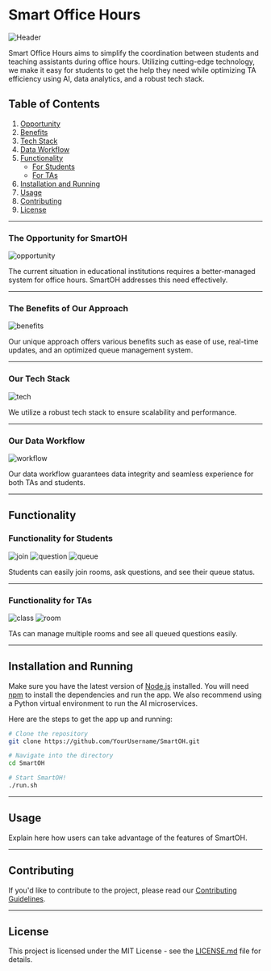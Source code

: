# Smart Office Hours

![Header](images/top_logo.png)

Smart Office Hours aims to simplify the coordination between students and teaching assistants during office hours. Utilizing cutting-edge technology, we make it easy for students to get the help they need while optimizing TA efficiency using AI, data analytics, and a robust tech stack.

## Table of Contents

1. [Opportunity](#the-opportunity-for-smartoh)
2. [Benefits](#the-benefits-of-our-approach)
3. [Tech Stack](#our-tech-stack)
4. [Data Workflow](#our-data-workflow)
5. [Functionality](#functionality)
    - [For Students](#functionality-for-students)
    - [For TAs](#functionality-for-tas)
6. [Installation and Running](#installation-and-running)
7. [Usage](#usage)
8. [Contributing](#contributing)
9. [License](#license)

---

### The Opportunity for SmartOH

![opportunity](images/opportunity.png)

The current situation in educational institutions requires a better-managed system for office hours. SmartOH addresses this need effectively.

---

### The Benefits of Our Approach

![benefits](images/benefits.png)

Our unique approach offers various benefits such as ease of use, real-time updates, and an optimized queue management system.

---

### Our Tech Stack

![tech](images/tech_stack.png)

We utilize a robust tech stack to ensure scalability and performance.

---

### Our Data Workflow

![workflow](images/flowchart.png)

Our data workflow guarantees data integrity and seamless experience for both TAs and students.

---

## Functionality

### Functionality for Students

![join](images/student_rooms.png)
![question](images/student_question.png)
![queue](images/student_queue.png)

Students can easily join rooms, ask questions, and see their queue status.

---

### Functionality for TAs

![class](images/ta_rooms.png)
![room](images/ta_queue.png)

TAs can manage multiple rooms and see all queued questions easily.

---

## Installation and Running

Make sure you have the latest version of [Node.js](https://nodejs.org/en/) installed. You will need [npm](https://www.npmjs.com/) to install the dependencies and run the app.
We also recommend using a Python virtual environment to run the AI microservices.

Here are the steps to get the app up and running:

```bash
# Clone the repository
git clone https://github.com/YourUsername/SmartOH.git

# Navigate into the directory
cd SmartOH

# Start SmartOH!
./run.sh
```

---

## Usage

Explain here how users can take advantage of the features of SmartOH.

---

## Contributing

If you'd like to contribute to the project, please read our [Contributing Guidelines](CONTRIBUTING.md).

---

## License

This project is licensed under the MIT License - see the [LICENSE.md](LICENSE.md) file for details.
